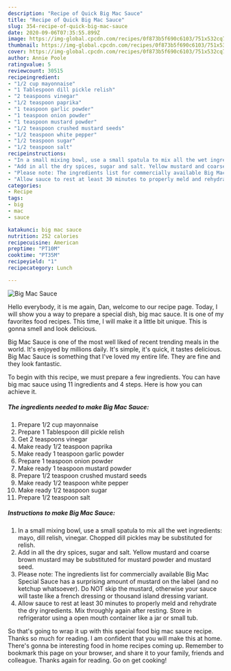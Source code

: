 ```yaml
---
description: "Recipe of Quick Big Mac Sauce"
title: "Recipe of Quick Big Mac Sauce"
slug: 354-recipe-of-quick-big-mac-sauce
date: 2020-09-06T07:35:55.899Z
image: https://img-global.cpcdn.com/recipes/0f873b5f690c6103/751x532cq70/big-mac-sauce-recipe-main-photo.jpg
thumbnail: https://img-global.cpcdn.com/recipes/0f873b5f690c6103/751x532cq70/big-mac-sauce-recipe-main-photo.jpg
cover: https://img-global.cpcdn.com/recipes/0f873b5f690c6103/751x532cq70/big-mac-sauce-recipe-main-photo.jpg
author: Annie Poole
ratingvalue: 5
reviewcount: 30515
recipeingredient:
- "1/2 cup mayonnaise"
- "1 Tablespoon dill pickle relish"
- "2 teaspoons vinegar"
- "1/2 teaspoon paprika"
- "1 teaspoon garlic powder"
- "1 teaspoon onion powder"
- "1 teaspoon mustard powder"
- "1/2 teaspoon crushed mustard seeds"
- "1/2 teaspoon white pepper"
- "1/2 teaspoon sugar"
- "1/2 teaspoon salt"
recipeinstructions:
- "In a small mixing bowl, use a small spatula to mix all the wet ingredients: mayo, dill relish, vinegar. Chopped dill pickles may be substituted for relish."
- "Add in all the dry spices, sugar and salt. Yellow mustard and coarse brown mustard may be substituted for mustard powder and mustard seed."
- "Please note: The ingredients list for commercially available Big Mac Special Sauce has a surprising amount of mustard on the label (and no ketchup whatsoever). Do NOT skip the mustard, otherwise your sauce will taste like a french dressing or thousand island dressing variant."
- "Allow sauce to rest at least 30 minutes to properly meld and rehydrate the dry ingredients. Mix throughly again after resting. Store in refrigerator using a open mouth container like a jar or small tub."
categories:
- Recipe
tags:
- big
- mac
- sauce

katakunci: big mac sauce 
nutrition: 252 calories
recipecuisine: American
preptime: "PT10M"
cooktime: "PT35M"
recipeyield: "1"
recipecategory: Lunch

---
```



![Big Mac Sauce](https://img-global.cpcdn.com/recipes/0f873b5f690c6103/751x532cq70/big-mac-sauce-recipe-main-photo.jpg)

Hello everybody, it is me again, Dan, welcome to our recipe page. Today, I will show you a way to prepare a special dish, big mac sauce. It is one of my favorites food recipes. This time, I will make it a little bit unique. This is gonna smell and look delicious.



Big Mac Sauce is one of the most well liked of recent trending meals in the world. It's enjoyed by millions daily. It's simple, it's quick, it tastes delicious. Big Mac Sauce is something that I've loved my entire life. They are fine and they look fantastic.


To begin with this recipe, we must prepare a few ingredients. You can have big mac sauce using 11 ingredients and 4 steps. Here is how you can achieve it.

<!--inarticleads1-->

##### The ingredients needed to make Big Mac Sauce:

1. Prepare 1/2 cup mayonnaise
1. Prepare 1 Tablespoon dill pickle relish
1. Get 2 teaspoons vinegar
1. Make ready 1/2 teaspoon paprika
1. Make ready 1 teaspoon garlic powder
1. Prepare 1 teaspoon onion powder
1. Make ready 1 teaspoon mustard powder
1. Prepare 1/2 teaspoon crushed mustard seeds
1. Make ready 1/2 teaspoon white pepper
1. Make ready 1/2 teaspoon sugar
1. Prepare 1/2 teaspoon salt




<!--inarticleads2-->

##### Instructions to make Big Mac Sauce:

1. In a small mixing bowl, use a small spatula to mix all the wet ingredients: mayo, dill relish, vinegar. Chopped dill pickles may be substituted for relish.
1. Add in all the dry spices, sugar and salt. Yellow mustard and coarse brown mustard may be substituted for mustard powder and mustard seed.
1. Please note: The ingredients list for commercially available Big Mac Special Sauce has a surprising amount of mustard on the label (and no ketchup whatsoever). Do NOT skip the mustard, otherwise your sauce will taste like a french dressing or thousand island dressing variant.
1. Allow sauce to rest at least 30 minutes to properly meld and rehydrate the dry ingredients. Mix throughly again after resting. Store in refrigerator using a open mouth container like a jar or small tub.




So that's going to wrap it up with this special food big mac sauce recipe. Thanks so much for reading. I am confident that you will make this at home. There's gonna be interesting food in home recipes coming up. Remember to bookmark this page on your browser, and share it to your family, friends and colleague. Thanks again for reading. Go on get cooking!
